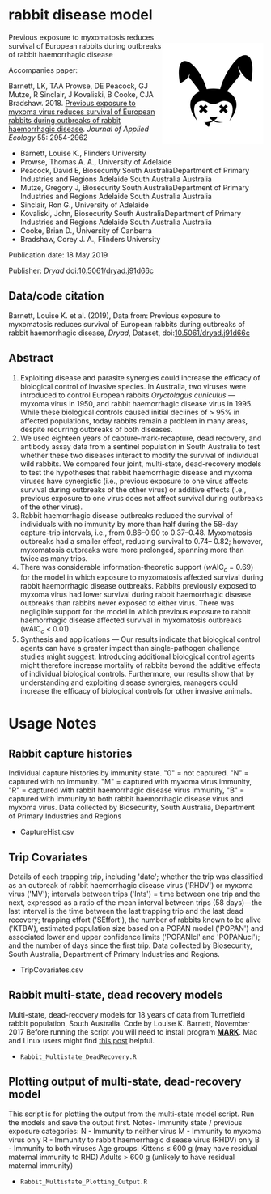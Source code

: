 # rabbit disease model
<img align="right" src="deadbunny.png" alt="rabbit" width="200" style="margin-top: 20px">

Previous exposure to myxomatosis reduces survival of European rabbits during outbreaks of rabbit haemorrhagic disease

Accompanies paper:

Barnett, LK, TAA Prowse, DE Peacock, GJ Mutze, R Sinclair, J Kovaliski, B Cooke, CJA Bradshaw. 2018. <a href="http://doi.org/10.1111/1365-2664.13187">Previous exposure to myxoma virus reduces survival of European rabbits during outbreaks of rabbit haemorrhagic disease</a>. <em>Journal of Applied Ecology</em> 55: 2954-2962

- Barnett, Louise K., Flinders University
- Prowse, Thomas A. A., University of Adelaide
- Peacock, David E, Biosecurity South AustraliaDepartment of Primary Industries and Regions Adelaide South Australia Australia
- Mutze, Gregory J, Biosecurity South AustraliaDepartment of Primary Industries and Regions Adelaide South Australia Australia
- Sinclair, Ron G., University of Adelaide
- Kovaliski, John, Biosecurity South AustraliaDepartment of Primary Industries and Regions Adelaide South Australia Australia
- Cooke, Brian D., University of Canberra
- Bradshaw, Corey J. A., Flinders University

Publication date: 18 May 2019

Publisher: <em>Dryad</em> doi:<a href="https://doi.org/10.5061/dryad.j91d66c">10.5061/dryad.j91d66c</a>

## Data/code citation

Barnett, Louise K. et al. (2019), Data from: Previous exposure to myxomatosis reduces survival of European rabbits during outbreaks of rabbit haemorrhagic disease, <em>Dryad</em>, Dataset, doi:<a href="https://doi.org/10.5061/dryad.j91d66c">10.5061/dryad.j91d66c</a>

## Abstract

1. Exploiting disease and parasite synergies could increase the efficacy of biological control of invasive species. In Australia, two viruses were introduced to control European rabbits <em>Oryctolagus cuniculus</em> — myxoma virus in 1950, and rabbit haemorrhagic disease virus in 1995. While these biological controls caused initial declines of > 95% in affected populations, today rabbits remain a problem in many areas, despite recurring outbreaks of both diseases. 
2. We used eighteen years of capture-mark-recapture, dead recovery, and antibody assay data from a sentinel population in South Australia to test whether these two diseases interact to modify the survival of individual wild rabbits. We compared four joint, multi-state, dead-recovery models to test the hypotheses that rabbit haemorrhagic disease and myxoma viruses have synergistic (i.e., previous exposure to one virus affects survival during outbreaks of the other virus) or additive effects (i.e., previous exposure to one virus does not affect survival during outbreaks of the other virus). 
3. Rabbit haemorrhagic disease outbreaks reduced the survival of individuals with no immunity by more than half during the 58-day capture-trip intervals, i.e., from 0.86–0.90 to 0.37–0.48. Myxomatosis outbreaks had a smaller effect, reducing survival to 0.74– 0.82; however, myxomatosis outbreaks were more prolonged, spanning more than twice as many trips. 
4. There was considerable information-theoretic support (<em>w</em>AIC<em><sub>c</sub></em> = 0.69) for the model in which exposure to myxomatosis affected survival during rabbit haemorrhagic disease outbreaks. Rabbits previously exposed to myxoma virus had lower survival during rabbit haemorrhagic disease outbreaks than rabbits never exposed to either virus. There was negligible support for the model in which previous exposure to rabbit haemorrhagic disease affected survival in myxomatosis outbreaks (<em>w</em>AIC<em><sub>c</sub></em> < 0.01). 
5. Synthesis and applications — Our results indicate that biological control agents can have a greater impact than single-pathogen challenge studies might suggest. Introducing additional biological control agents might therefore increase mortality of rabbits beyond the additive effects of individual biological controls. Furthermore, our results show that by understanding and exploiting disease synergies, managers could increase the efficacy of biological controls for other invasive animals.

# Usage Notes

## Rabbit capture histories

Individual capture histories by immunity state. "0" = not captured. "N" = captured with no immunity. "M" = captured with myxoma virus immunity, "R" = captured with rabbit haemorrhagic disease virus immunity, "B" = captured with immunity to both rabbit haemorrhagic disease virus and myxoma virus. Data collected by Biosecurity, South Australia, Department of Primary Industries and Regions
- CaptureHist.csv

## Trip Covariates

Details of each trapping trip, including 'date'; whether the trip was classified as an outbreak of rabbit haemorrhagic disease virus ('RHDV') or myxoma virus ('MV'); intervals between trips ('Ints') = time between one trip and the next, expressed as a ratio of the mean interval between trips (58 days)—the last interval is the time between the last trapping trip and the last dead recovery; trapping effort ('SEffort'), the number of rabbits known to be alive ('KTBA'), estimated population size based on a POPAN model ('POPAN') and associated lower and upper confidence limits ('POPANlcl' and 'POPANucl'); and the number of days since the first trip. Data collected by Biosecurity, South Australia, Department of Primary Industries and Regions.
- TripCovariates.csv

## Rabbit multi-state, dead recovery models

Multi-state, dead-recovery models for 18 years of data from Turretfield rabbit population, South Australia. Code by Louise K. Barnett, November 2017 Before running the script you will need to install program <a href="http://www.phidot.org/software/mark/downloads/"><strong>MARK</strong></a>. Mac and Linux users might find <a href="http://www.phidot.org/forum/viewtopic.php?f=21&t=3233&p=10967&hilit=install+RMark#p10967">this post</a> helpful.
- <code>Rabbit_Multistate_DeadRecovery.R</code>

## Plotting output of multi-state, dead-recovery model

This script is for plotting the output from the multi-state model script. Run the models and save the output first. Notes- Immunity state / previous exposure categories: N - Immunity to neither virus M - Immunity to myxoma virus only R - Immunity to rabbit haemorrhagic disease virus (RHDV) only B - Immunity to both viruses Age groups: Kittens ≤ 600 g (may have residual maternal immunity to RHD) Adults > 600 g (unlikely to have residual maternal immunity)
- <code>Rabbit_Multistate_Plotting_Output.R</code>
